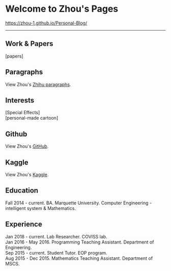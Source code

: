 # Welcome to Zhou's Pages   
https://zhou-1.github.io/Personal-Blog/
<hr>

## Work & Papers
[papers]

## Paragraphs
View Zhou's [Zhihu paragraphs](https://www.zhihu.com/people/zhou-65-48/posts).

## Interests 
[Special Effects]      
[personal-made cartoon]     

## Github
View Zhou's [GitHub](https://github.com/zhou-1).

## Kaggle
View Zhou's [Kaggle](https://www.kaggle.com/dragonpolice).

## Education
Fall 2014 - current. BA. Marquette University. Computer Engineering - intelligent system & Mathematics.

## Experience
Jan 2018 - current. Lab Researcher. COVISS lab.     
Jan 2016 - May 2016. Programming Teaching Assistant. Department of Engineering.    
Sep 2015 - current. Student Tutor. EOP program.     
Aug 2015 - Dec 2015. Mathematics Teaching Assistant. Department of MSCS.    

